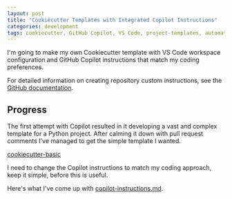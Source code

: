 ```yaml
---
layout: post
title: "Cookiecutter Templates with Integrated Copilot Instructions"
categories: development
tags: cookiecutter, GitHub Copilot, VS Code, project-templates, automation
---
```


I'm going to make my own Cookiecutter template with VS Code workspace configuration and GitHub Copilot instructions that match my coding preferences.


For detailed information on creating repository custom instructions, see the [GitHub documentation](https://docs.github.com/en/copilot/how-tos/configure-custom-instructions/add-repository-instructions#creating-a-repository-custom-instructions-file).

## Progress

The first attempt with Copilot resulted in it developing a vast and complex template for a Python project. After calming it down with pull request comments I've managed to get the simple template I wanted.

[cookiecutter-basic](https://github.com/davegoopot/cookiecutter-basic)

I need to change the Copilot instructions to match my coding approach, keep it simple, before this is useful. 

Here's what I've come up with [copilot-instructions.md](https://github.com/davegoopot/cookiecutter-basic/blob/main/%7B%7Bcookiecutter.project_slug%7D%7D/.github/copilot-instructions.md).